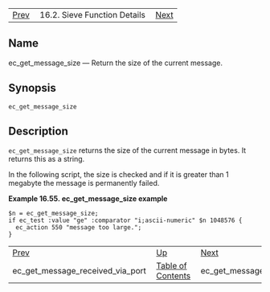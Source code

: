 |     |     |     |
| --- | --- | --- |
| [Prev](sieve.ref.ec_get_message_received_via_port)  | 16.2. Sieve Function Details |  [Next](sieve.ref.ec_get_message_spool_name) |

<a name="sieve.ref.ec_get_message_size"></a>
## Name

ec_get_message_size — Return the size of the current message.

## Synopsis

`ec_get_message_size`

<a name="idp29787600"></a>
## Description

`ec_get_message_size` returns the size of the current message in bytes. It returns this as a string.

In the following script, the size is checked and if it is greater than 1 megabyte the message is permanently failed.

<a name="example.ec_get_message_size"></a>

**Example 16.55. ec_get_message_size example**

```
$n = ec_get_message_size;
if ec_test :value "ge" :comparator "i;ascii-numeric" $n 1048576 {
  ec_action 550 "message too large.";
}
```


|     |     |     |
| --- | --- | --- |
| [Prev](sieve.ref.ec_get_message_received_via_port)  | [Up](sieve.ref.files) |  [Next](sieve.ref.ec_get_message_spool_name) |
| ec_get_message_received_via_port  | [Table of Contents](index) |  ec_get_message_spool_name |
